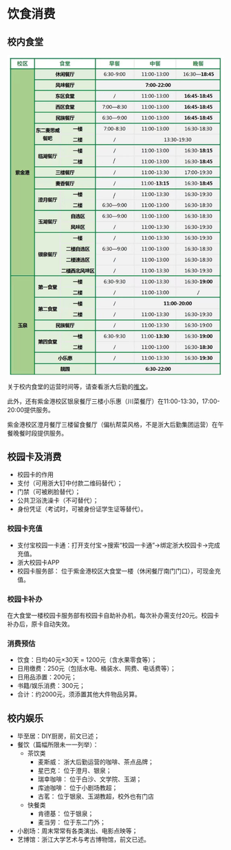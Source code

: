 # 饮食消费

## 校内食堂

![Alt text](../assets/canteen.jpg)

<!-- TODO：更新这条推文消息，玉湖一楼新开了食堂，玉泉新开了食堂 -->

关于校内食堂的运营时间等，请查看浙大后勤的[推文](https://mp.weixin.qq.com/s/T-2XPmh5olohjkS7EZJa-Q)。

此外，还有紫金港校区银泉餐厅三楼小乐惠（川菜餐厅）在11:00-13:30，17:00-20:00提供服务。

紫金港校区澄月餐厅三楼留食餐厅（偏杭帮菜风格，不是浙大后勤集团运营）在午餐晚餐时段提供服务。

## 校园卡及消费

- 校园卡的作用
- 支付（可用浙大钉中付款二维码替代）；
- 门禁（可被刷脸替代）；
- 公共卫浴洗澡卡（不可替代）；
- 身份凭证（考试时，可被身份证学生证等替代）。

### 校园卡充值

- 支付宝校园一卡通：打开支付宝→搜索“校园一卡通”→绑定浙大校园卡→完成充值。
- 浙大校园卡APP
- 校园卡服务部： 位于紫金港校区大食堂一楼（休闲餐厅南门门口），可现金充值。

### 校园卡补办

在大食堂一楼校园卡服务部有校园卡自助补办机，每次补办需支付20元。校园卡补办后，原卡自动失效。

### 消费预估

- 饮食：日均40元×30天 = 1200元（含水果零食等）；
- 日用缴费：250元（包括水电、桶装水、网费、电话费等）；
- 日用品添置：200元；
- 书籍/娱乐消费：300元；
- 合计：约2000元，须添置其他大件物品另算。

## 校内娱乐

- 毕至居：DIY厨房，前文已述；
- 餐饮（篇幅所限未一一列举）：
    - 茶饮类
        - 麦斯威： 浙大后勤运营的咖啡、茶点品牌；
        - 星巴克： 位于澄月、银泉；
        - 瑞幸咖啡： 位于白沙、文学院、玉湖；
        - 库迪咖啡： 位于小剧场教超；
        - 古茗： 位于银泉、玉湖教超，校外也有门店
    - 快餐类
        - 肯德基： 位于银泉；
        - 麦当劳： 位于东二门外；
- 小剧场：周末常常有各类演出、电影点映等；
- 艺博馆：浙江大学艺术与考古博物馆，前文已述。
